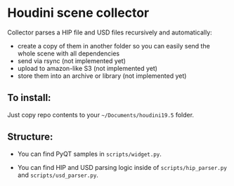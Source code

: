 # Houdini scene collector

Collector parses a HIP file and USD files recursively and automatically:
- create a copy of them in another folder so you can easily send the whole scene with all dependencies 
- send via rsync (not implemented yet)
- upload to amazon-like S3 (not implemented yet)
- store them into an archive or library (not implemented yet)

## To install:
Just copy repo contents to your `~/Documents/houdini19.5` folder.

## Structure:
- You can find PyQT samples in `scripts/widget.py`.

- You can find HIP and USD parsing logic inside of `scripts/hip_parser.py` and `scripts/usd_parser.py`.
